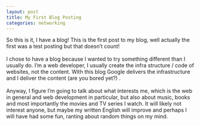 ```yaml
---
layout: post
title: My First Blog Posting
categories: networking
---
```

So this is it, I have a blog! This is the first post to my blog, well actually the first was a test posting but that doesn&#8217;t count!<!--more--><br><br>
I chose to have a blog because I wanted to try something different than I usually do. I&#8217;m a web developer, I usually create the infra structure / code of websites, not the content. With this blog Google delivers the infrastructure and I deliver the content (are you bored yet?) .<br><br>
Anyway, I figure I&#8217;m going to talk about what interests me, which is the web in general and web development in particular, but also about music, books and most importantly the movies and TV series I watch. It will  likely not interest anyone, but maybe my written English will improve and perhaps I will have had some fun, ranting about random things on my mind.

